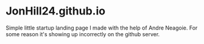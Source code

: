# JonHill24.github.io 
Simple little startup landing page I made with the help of Andre Neagoie. For some reason it's showing up incorrectly on the github server.

